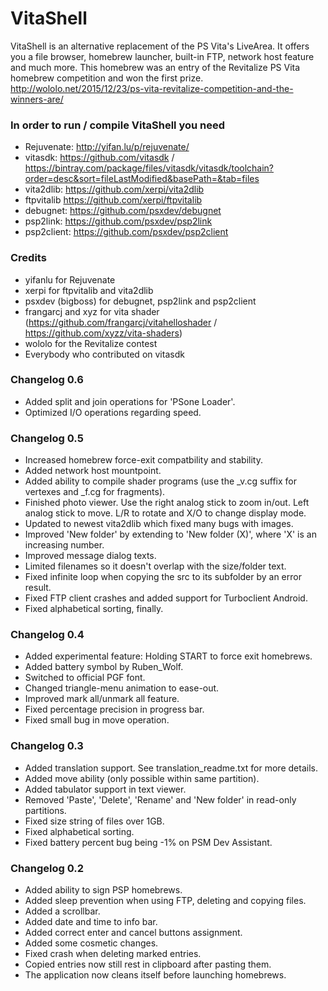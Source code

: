 # VitaShell #

VitaShell is an alternative replacement of the PS Vita's LiveArea. It offers you a file browser, homebrew launcher, built-in FTP, network host feature and much more.
This homebrew was an entry of the Revitalize PS Vita homebrew competition and won the first prize.
http://wololo.net/2015/12/23/ps-vita-revitalize-competition-and-the-winners-are/

### In order to run / compile VitaShell you need ###
* Rejuvenate: http://yifan.lu/p/rejuvenate/
* vitasdk: https://github.com/vitasdk / https://bintray.com/package/files/vitasdk/vitasdk/toolchain?order=desc&sort=fileLastModified&basePath=&tab=files
* vita2dlib: https://github.com/xerpi/vita2dlib
* ftpvitalib https://github.com/xerpi/ftpvitalib
* debugnet: https://github.com/psxdev/debugnet
* psp2link: https://github.com/psxdev/psp2link
* psp2client: https://github.com/psxdev/psp2client

### Credits ###
* yifanlu for Rejuvenate
* xerpi for ftpvitalib and vita2dlib
* psxdev (bigboss) for debugnet, psp2link and psp2client
* frangarcj and xyz for vita shader (https://github.com/frangarcj/vitahelloshader / https://github.com/xyzz/vita-shaders)
* wololo for the Revitalize contest
* Everybody who contributed on vitasdk

### Changelog 0.6 ###
- Added split and join operations for 'PSone Loader'.
- Optimized I/O operations regarding speed.

### Changelog 0.5 ###
- Increased homebrew force-exit compatbility and stability.
- Added network host mountpoint.
- Added ability to compile shader programs (use the _v.cg suffix for vertexes and _f.cg for fragments).
- Finished photo viewer. Use the right analog stick to zoom in/out. Left analog stick to move.
  L/R to rotate and X/O to change display mode.
- Updated to newest vita2dlib which fixed many bugs with images.
- Improved 'New folder' by extending to 'New folder (X)', where 'X' is an increasing number.
- Improved message dialog texts.
- Limited filenames so it doesn't overlap with the size/folder text. 
- Fixed infinite loop when copying the src to its subfolder by an error result.
- Fixed FTP client crashes and added support for Turboclient Android.
- Fixed alphabetical sorting, finally.

### Changelog 0.4 ###
- Added experimental feature: Holding START to force exit homebrews.
- Added battery symbol by Ruben_Wolf.
- Switched to official PGF font.
- Changed triangle-menu animation to ease-out.
- Improved mark all/unmark all feature.
- Fixed percentage precision in progress bar.
- Fixed small bug in move operation.

### Changelog 0.3 ###
- Added translation support. See translation_readme.txt for more details.
- Added move ability (only possible within same partition).
- Added tabulator support in text viewer.
- Removed 'Paste', 'Delete', 'Rename' and 'New folder' in read-only partitions.
- Fixed size string of files over 1GB.
- Fixed alphabetical sorting.
- Fixed battery percent bug being -1% on PSM Dev Assistant.

### Changelog 0.2 ###
- Added ability to sign PSP homebrews.
- Added sleep prevention when using FTP, deleting and copying files.
- Added a scrollbar.
- Added date and time to info bar.
- Added correct enter and cancel buttons assignment.
- Added some cosmetic changes.
- Fixed crash when deleting marked entries.
- Copied entries now still rest in clipboard after pasting them.
- The application now cleans itself before launching homebrews.